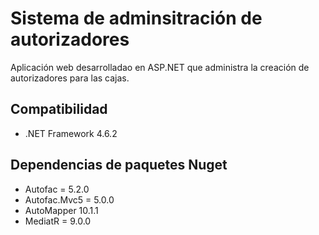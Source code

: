 # Sistema de adminsitración de autorizadores

Aplicación web desarrolladao en ASP.NET que administra la creación de autorizadores para las cajas.

## Compatibilidad
* .NET Framework 4.6.2

## Dependencias de paquetes Nuget
* Autofac = 5.2.0
* Autofac.Mvc5 = 5.0.0
* AutoMapper 10.1.1
* MediatR = 9.0.0